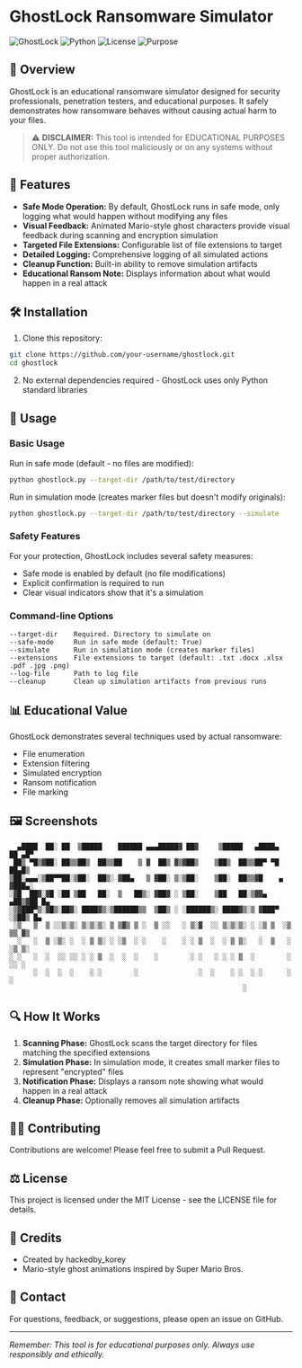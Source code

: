 # GhostLock Ransomware Simulator

![GhostLock](https://img.shields.io/badge/GhostLock-v1.0.0-blue)
![Python](https://img.shields.io/badge/Python-3.6%2B-brightgreen)
![License](https://img.shields.io/badge/License-MIT-yellow)
![Purpose](https://img.shields.io/badge/Purpose-Educational-red)

## 👻 Overview

GhostLock is an educational ransomware simulator designed for security professionals, penetration testers, and educational purposes. It safely demonstrates how ransomware behaves without causing actual harm to your files.

> ⚠️ **DISCLAIMER:** This tool is intended for EDUCATIONAL PURPOSES ONLY. Do not use this tool maliciously or on any systems without proper authorization.

## 🔐 Features

- **Safe Mode Operation:** By default, GhostLock runs in safe mode, only logging what would happen without modifying any files
- **Visual Feedback:** Animated Mario-style ghost characters provide visual feedback during scanning and encryption simulation
- **Targeted File Extensions:** Configurable list of file extensions to target
- **Detailed Logging:** Comprehensive logging of all simulated actions
- **Cleanup Function:** Built-in ability to remove simulation artifacts
- **Educational Ransom Note:** Displays information about what would happen in a real attack

## 🛠️ Installation

1. Clone this repository:
```bash
git clone https://github.com/your-username/ghostlock.git
cd ghostlock
```

2. No external dependencies required - GhostLock uses only Python standard libraries

## 🚀 Usage

### Basic Usage

Run in safe mode (default - no files are modified):
```bash
python ghostlock.py --target-dir /path/to/test/directory
```

Run in simulation mode (creates marker files but doesn't modify originals):
```bash
python ghostlock.py --target-dir /path/to/test/directory --simulate
```

### Safety Features

For your protection, GhostLock includes several safety measures:
- Safe mode is enabled by default (no file modifications)
- Explicit confirmation is required to run
- Clear visual indicators show that it's a simulation

### Command-line Options

```
--target-dir    Required. Directory to simulate on
--safe-mode     Run in safe mode (default: True)
--simulate      Run in simulation mode (creates marker files)
--extensions    File extensions to target (default: .txt .docx .xlsx .pdf .jpg .png)
--log-file      Path to log file
--cleanup       Clean up simulation artifacts from previous runs
```

## 📊 Educational Value

GhostLock demonstrates several techniques used by actual ransomware:
- File enumeration
- Extension filtering
- Simulated encryption
- Ransom notification
- File marking

## 🖼️ Screenshots

```
  ▄████  ██░ ██  ▒█████    ██████ ▄▄▄█████▓ ██▓     ▒█████   ▄████▄   ██ ▄█▀
 ██▒ ▀█▒▓██░ ██▒▒██▒  ██▒▒██    ▒ ▓  ██▒ ▓▒▓██▒    ▒██▒  ██▒▒██▀ ▀█   ██▄█▒ 
▒██░▄▄▄░▒██▀▀██░▒██░  ██▒░ ▓██▄   ▒ ▓██░ ▒░▒██░    ▒██░  ██▒▒▓█    ▄ ▓███▄░ 
░▓█  ██▓░▓█ ░██ ▒██   ██░  ▒   ██▒░ ▓██▓ ░ ▒██░    ▒██   ██░▒▓▓▄ ▄██▒▓██ █▄ 
░▒▓███▀▒░▓█▒░██▓░ ████▓▒░▒██████▒▒  ▒██▒ ░ ░██████▒░ ████▓▒░▒ ▓███▀ ░▒██▒ █▄
 ░▒   ▒  ▒ ░░▒░▒░ ▒░▒░▒░ ▒ ▒▓▒ ▒ ░  ▒ ░░   ░ ▒░▓  ░░ ▒░▒░▒░ ░ ░▒ ▒  ░▒ ▒▒ ▓▒
  ░   ░  ▒ ░▒░ ░  ░ ▒ ▒░ ░ ░▒  ░ ░    ░    ░ ░ ▒  ░  ░ ▒ ▒░   ░  ▒   ░ ░▒ ▒░
░ ░   ░  ░  ░░ ░░ ░ ░ ▒  ░  ░  ░    ░        ░ ░   ░ ░ ░ ▒  ░        ░ ░░ ░ 
      ░  ░  ░  ░    ░ ░        ░               ░  ░    ░ ░  ░ ░      ░  ░   
                                                          ░                  
```

## 🔍 How It Works

1. **Scanning Phase:** GhostLock scans the target directory for files matching the specified extensions
2. **Simulation Phase:** In simulation mode, it creates small marker files to represent "encrypted" files
3. **Notification Phase:** Displays a ransom note showing what would happen in a real attack
4. **Cleanup Phase:** Optionally removes all simulation artifacts

## 👨‍💻 Contributing

Contributions are welcome! Please feel free to submit a Pull Request.

## ⚖️ License

This project is licensed under the MIT License - see the LICENSE file for details.

## 🙏 Credits

- Created by hackedby_korey
- Mario-style ghost animations inspired by Super Mario Bros.

## 🔗 Contact

For questions, feedback, or suggestions, please open an issue on GitHub.

---

*Remember: This tool is for educational purposes only. Always use responsibly and ethically.*
